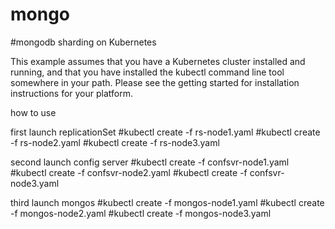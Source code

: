 # mongo

#mongodb sharding on Kubernetes

This example assumes that you have a Kubernetes cluster installed and running, and that you have installed the kubectl command line tool somewhere in your path. Please see the getting started for installation instructions for your platform.

how to use

first launch replicationSet
#kubectl create -f rs-node1.yaml
#kubectl create -f rs-node2.yaml
#kubectl create -f rs-node3.yaml

second launch config server
#kubectl create -f confsvr-node1.yaml
#kubectl create -f confsvr-node2.yaml
#kubectl create -f confsvr-node3.yaml

third launch mongos
#kubectl create -f mongos-node1.yaml
#kubectl create -f mongos-node2.yaml
#kubectl create -f mongos-node3.yaml
